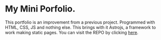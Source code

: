 # My Mini Porfolio.

This portfolio is an improvement from a previous project. Programmed with HTML, CSS, JS and nothing else. This brings with it Astrojs, a framework to work making static pages. You can visit the REPO by clicking [here](https://github.com/Sixtus32/main-porfolio-responsive).

 
